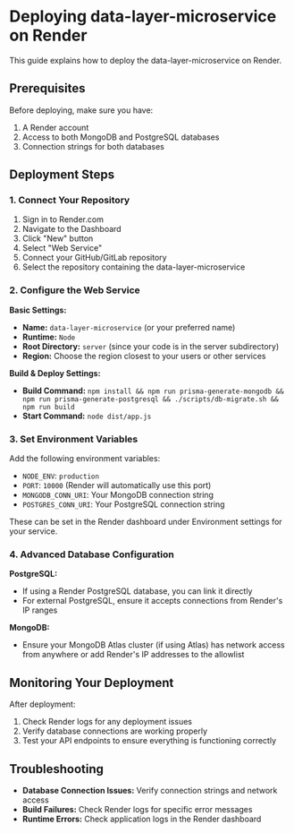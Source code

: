 # Deploying data-layer-microservice on Render

This guide explains how to deploy the data-layer-microservice on Render.

## Prerequisites

Before deploying, make sure you have:

1. A Render account
2. Access to both MongoDB and PostgreSQL databases
3. Connection strings for both databases

## Deployment Steps

### 1. Connect Your Repository

1. Sign in to Render.com
2. Navigate to the Dashboard
3. Click "New" button
4. Select "Web Service"
5. Connect your GitHub/GitLab repository
6. Select the repository containing the data-layer-microservice

### 2. Configure the Web Service

**Basic Settings:**
- **Name:** `data-layer-microservice` (or your preferred name)
- **Runtime:** `Node`
- **Root Directory:** `server` (since your code is in the server subdirectory)
- **Region:** Choose the region closest to your users or other services

**Build & Deploy Settings:**
- **Build Command:** `npm install && npm run prisma-generate-mongodb && npm run prisma-generate-postgresql && ./scripts/db-migrate.sh && npm run build`
- **Start Command:** `node dist/app.js`

### 3. Set Environment Variables

Add the following environment variables:
- `NODE_ENV`: `production`
- `PORT`: `10000` (Render will automatically use this port)
- `MONGODB_CONN_URI`: Your MongoDB connection string
- `POSTGRES_CONN_URI`: Your PostgreSQL connection string

These can be set in the Render dashboard under Environment settings for your service.

### 4. Advanced Database Configuration

**PostgreSQL:**
- If using a Render PostgreSQL database, you can link it directly
- For external PostgreSQL, ensure it accepts connections from Render's IP ranges

**MongoDB:**
- Ensure your MongoDB Atlas cluster (if using Atlas) has network access from anywhere or add Render's IP addresses to the allowlist

## Monitoring Your Deployment

After deployment:
1. Check Render logs for any deployment issues
2. Verify database connections are working properly
3. Test your API endpoints to ensure everything is functioning correctly

## Troubleshooting

- **Database Connection Issues:** Verify connection strings and network access
- **Build Failures:** Check Render logs for specific error messages
- **Runtime Errors:** Check application logs in the Render dashboard
